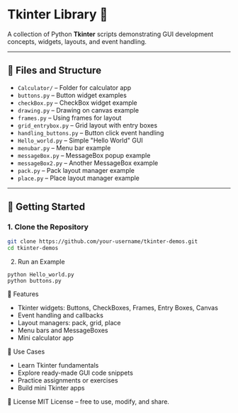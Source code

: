 # Tkinter Library 🎨

A collection of Python **Tkinter** scripts demonstrating GUI development concepts, widgets, layouts, and event handling.  

---

## 📂 Files and Structure

- `Calculator/` – Folder for calculator app
- `buttons.py` – Button widget examples  
- `checkBox.py` – CheckBox widget example  
- `drawing.py` – Drawing on canvas example  
- `frames.py` – Using frames for layout  
- `grid_entrybox.py` – Grid layout with entry boxes  
- `handling_buttons.py` – Button click event handling  
- `Hello_world.py` – Simple "Hello World" GUI  
- `menubar.py` – Menu bar example  
- `messageBox.py` – MessageBox popup example  
- `messageBox2.py` – Another MessageBox example  
- `pack.py` – Pack layout manager example  
- `place.py` – Place layout manager example  

---

## 🚀 Getting Started

### 1. Clone the Repository
```bash
git clone https://github.com/your-username/tkinter-demos.git
cd tkinter-demos
```
2. Run an Example
```
python Hello_world.py
python buttons.py
```

📌 Features
- Tkinter widgets: Buttons, CheckBoxes, Frames, Entry Boxes, Canvas
- Event handling and callbacks
- Layout managers: pack, grid, place
- Menu bars and MessageBoxes
- Mini calculator app

🎯 Use Cases
- Learn Tkinter fundamentals
- Explore ready-made GUI code snippets
- Practice assignments or exercises
- Build mini Tkinter apps


📜 License
MIT License – free to use, modify, and share.
